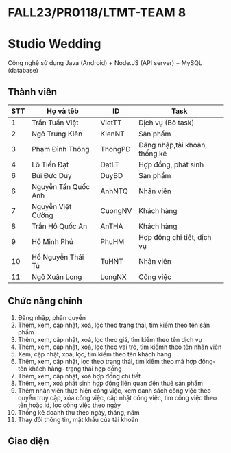 # FALL23/PR0118/LTMT-TEAM 8
# Studio Wedding
Công nghệ sử dụng Java (Android) + Node.JS (API server) + MySQL (database)

## Thành viên

| STT | Họ và têb | ID | Task|
|---|---|---| --- |
| 1 | Trần Tuấn Việt | VietTT |Dịch vụ (Bỏ task)
| 2 | Ngô Trung Kiên | KienNT |Sản phẩm
| 3 | Phạm Đình Thông | ThongPD |Đăng nhập,tài khoản, thống kê
| 4 | Lô Tiến Đạt | DatLT |Hợp đồng, phát sinh
| 6 | Bùi Đức Duy | DuyBD |Sản phẩm
| 6 | Nguyễn Tấn Quốc Anh | AnhNTQ |Nhân viên
| 7 | Nguyễn Việt Cường | CuongNV |Khách hàng
| 8 | Trần Hồ Quốc An | AnTHA |Khách hàng
| 9 | Hồ Minh Phú | PhuHM |Hợp đồng chi tiết, dịch vụ
| 10 | Hồ Nguyễn Thái Tú | TuHNT |Nhân viên
| 11 | Ngô Xuân Long | LongNX |Công việc

## Chức năng chính
1. Đăng nhập, phân quyền
2. Thêm, xem, cập nhật, xoá, lọc theo trạng thái, tìm kiếm theo tên sản phẩm
3. Thêm, xem, cập nhật, xoá, lọc theo giá, tìm kiếm theo tên dịch vụ
4. Thêm, xem, cập nhật, xoá, lọc theo vai trò, tìm kiếmn theo tên nhân viên
5. Xem, cập nhật, xoá, lọc, tìm kiếm theo tên khách hàng
6. Thêm, xem, cập nhật, lọc theo trạng thái, tìm kiếm theo mã hợp đồng-tên khách hàng- trạng thái hợp đồng
7. Thêm, xem, cập nhật, xoá hợp đồng chi tiết
8. Thêm, xem, xoá phát sinh hợp đồng liên quan đến thuê sản phẩm
9. Thêm nhân viên thực hiện công việc, xem danh sách công việc theo quyền truy cập, xóa công việc, cập nhật công việc, tìm công việc theo tên hoặc id, lọc công việc theo ngày
10. Thống kê doanh thu theo ngày, tháng, năm
11. Thay đổi thông tin, mật khẩu của tài khoản

## Giao diện

